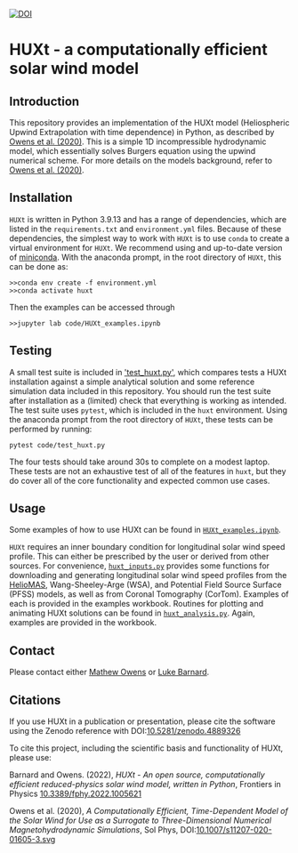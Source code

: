 [![DOI](https://zenodo.org/badge/DOI/10.5281/zenodo.4889326.svg)](https://doi.org/10.5281/zenodo.4889326)
# HUXt - a computationally efficient solar wind model


## Introduction

This repository provides an implementation of the HUXt model (Heliospheric Upwind Extrapolation with time dependence) in Python, as described by [Owens et al. (2020)](https://doi.org/10.1007/s11207-020-01605-3). This is a simple 1D incompressible hydrodynamic model, which essentially solves Burgers equation using the upwind numerical scheme. For more details on the models background, refer to [Owens et al. (2020)](https://doi.org/10.1007/s11207-020-01605-3).

## Installation
 `HUXt` is written in Python 3.9.13 and has a range of dependencies, which are listed in the `requirements.txt` and `environment.yml` files. Because of these dependencies, the simplest way to work with `HUXt` is to use `conda` to create a virtual environment for `HUXt`. We recommend using and up-to-date version of [miniconda](https://docs.anaconda.com/free/miniconda/index.html). With the anaconda prompt, in the root directory of `HUXt`, this can be done as:
```
>>conda env create -f environment.yml
>>conda activate huxt
``` 
Then the examples can be accessed through 
```
>>jupyter lab code/HUXt_examples.ipynb
```

## Testing
A small test suite is included in ['test_huxt.py'](code/test_huxt.py), which compares tests a HUXt installation against a simple analytical solution and some reference simulation data included in this repository. You should run the test suite after installation as a (limited) check that everything is working as intended. The test suite uses `pytest`, which is included in the `huxt` environment. Using the anaconda prompt from the root directory of `HUXt`, these tests can be performed by running:
```
pytest code/test_huxt.py
```
The four tests should take around 30s to complete on a modest laptop. These tests are not an exhaustive test of all of the features in `huxt`, but they do cover all of the core functionality and expected common use cases.

## Usage
Some examples of how to use HUXt can be found in [`HUXt_examples.ipynb`](code/HUXt_examples.ipynb).

`HUXt` requires an inner boundary condition for longitudinal solar wind speed profile. This can either be prescribed by the user or derived from other sources. For convenience,  [`huxt_inputs.py`](code/huxt_inputs.py) provides some functions for downloading and generating longitudinal solar wind speed profiles from the [HelioMAS](https://doi.org/10.1029/2000JA000121), Wang-Sheeley-Arge (WSA), and Potential Field Source Surface (PFSS) models, as well as from Coronal Tomography (CorTom). Examples of each is provided in the examples workbook. Routines for plotting and animating HUXt solutions can be found in  [`huxt_analysis.py`](code/huxt_analysis.py). Again, examples are provided in the workbook.

## Contact
Please contact either [Mathew Owens](https://github.com/mathewjowens) or [Luke Barnard](https://github.com/lukebarnard). 

## Citations

If you use HUXt in a publication or presentation, please cite the software using the Zenodo reference with DOI:[10.5281/zenodo.4889326](https://doi.org/10.5281/zenodo.4889326) 

To cite this project, including the scientific basis and functionality of HUXt, please use: 

Barnard and Owens. (2022), *HUXt - An open source, computationally efficient reduced-physics solar wind model, written in Python*, Frontiers in Physics [10.3389/fphy.2022.1005621](https://doi.org/10.3389/fphy.2022.1005621)

Owens et al. (2020),  *A Computationally Efficient, Time-Dependent Model of the Solar Wind for Use as a Surrogate to Three-Dimensional Numerical Magnetohydrodynamic Simulations*,  Sol Phys, DOI:[10.1007/s11207-020-01605-3.svg](https://doi.org/10.1007/s11207-020-01605-3)
